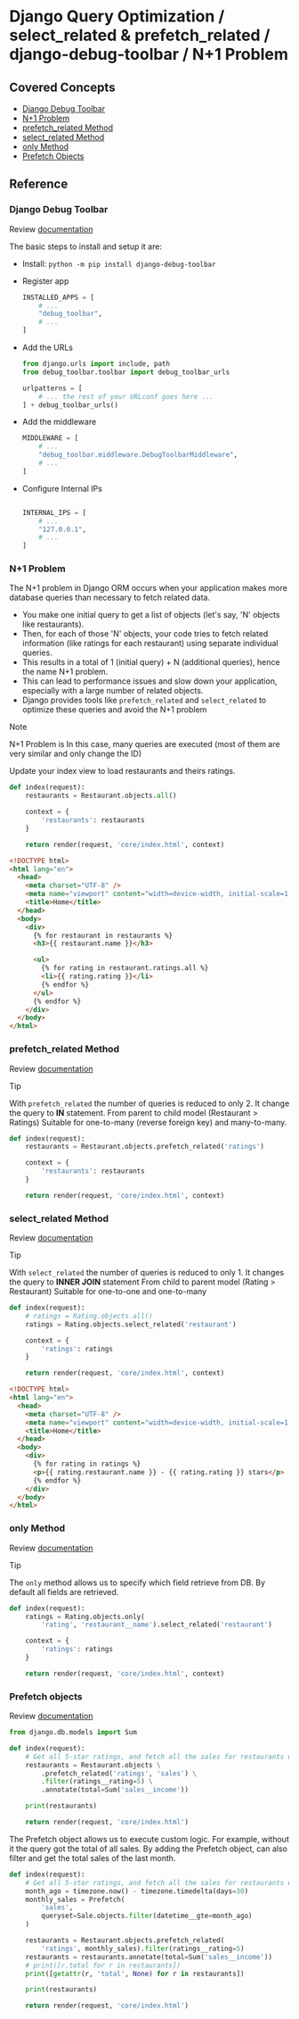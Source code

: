 # Django Query Optimization / select_related & prefetch_related / django-debug-toolbar / N+1 Problem

## Covered Concepts

- [Django Debug Toolbar](#django-debug-toolbar)
- [N+1 Problem](#n1-problem)
- [prefetch_related Method](#prefetch_related-method)
- [select_related Method](#select_related-method)
- [only Method](#only-method)
- [Prefetch Objects](#prefetch-objects)

## Reference

### Django Debug Toolbar

Review [documentation](https://django-debug-toolbar.readthedocs.io/en/latest/installation.html)

The basic steps to install and setup it are:

- Install: `python -m pip install django-debug-toolbar`
- Register app

  ```py
  INSTALLED_APPS = [
      # ...
      "debug_toolbar",
      # ...
  ]
  ```

- Add the URLs

  ```py
  from django.urls import include, path
  from debug_toolbar.toolbar import debug_toolbar_urls

  urlpatterns = [
      # ... the rest of your URLconf goes here ...
  ] + debug_toolbar_urls()
  ```

- Add the middleware

  ```py
  MIDDLEWARE = [
      # ...
      "debug_toolbar.middleware.DebugToolbarMiddleware",
      # ...
  ]
  ```

- Configure Internal IPs

  ```py

  INTERNAL_IPS = [
      # ...
      "127.0.0.1",
      # ...
  ]
  ```

### N+1 Problem

The N+1 problem in Django ORM occurs when your application makes more database queries than necessary to fetch related data.

- You make one initial query to get a list of objects (let's say, 'N' objects like restaurants).
- Then, for each of those 'N' objects, your code tries to fetch related information (like ratings for each restaurant) using separate individual queries.
- This results in a total of 1 (initial query) + N (additional queries), hence the name N+1 problem.
- This can lead to performance issues and slow down your application, especially with a large number of related objects.
- Django provides tools like `prefetch_related` and `select_related` to optimize these queries and avoid the N+1 problem

> [!NOTE]
> N+1 Problem is
> In this case, many queries are executed (most of them are very similar and only change the ID)

Update your index view to load restaurants and theirs ratings.

```py
def index(request):
    restaurants = Restaurant.objects.all()

    context = {
        'restaurants': restaurants
    }

    return render(request, 'core/index.html', context)
```

```html
<!DOCTYPE html>
<html lang="en">
  <head>
    <meta charset="UTF-8" />
    <meta name="viewport" content="width=device-width, initial-scale=1.0" />
    <title>Home</title>
  </head>
  <body>
    <div>
      {% for restaurant in restaurants %}
      <h3>{{ restaurant.name }}</h3>

      <ul>
        {% for rating in restaurant.ratings.all %}
        <li>{{ rating.rating }}</li>
        {% endfor %}
      </ul>
      {% endfor %}
    </div>
  </body>
</html>
```

### prefetch_related Method

Review [documentation](https://docs.djangoproject.com/en/5.2/ref/models/querysets/#prefetch-related)

> [!TIP]
> With `prefetch_related` the number of queries is reduced to only 2.
> It change the query to **IN** statement.
> From parent to child model (Restaurant > Ratings)
> Suitable for one-to-many (reverse foreign key) and many-to-many.

```py
def index(request):
    restaurants = Restaurant.objects.prefetch_related('ratings')

    context = {
        'restaurants': restaurants
    }

    return render(request, 'core/index.html', context)
```

### select_related Method

Review [documentation](https://docs.djangoproject.com/en/5.2/ref/models/querysets/#select-related)

> [!TIP]
> With `select_related` the number of queries is reduced to only 1.
> It changes the query to **INNER JOIN** statement
> From child to parent model (Rating > Restaurant)
> Suitable for one-to-one and one-to-many

```py
def index(request):
    # ratings = Rating.objects.all()
    ratings = Rating.objects.select_related('restaurant')

    context = {
        'ratings': ratings
    }

    return render(request, 'core/index.html', context)
```

```html
<!DOCTYPE html>
<html lang="en">
  <head>
    <meta charset="UTF-8" />
    <meta name="viewport" content="width=device-width, initial-scale=1.0" />
    <title>Home</title>
  </head>
  <body>
    <div>
      {% for rating in ratings %}
      <p>{{ rating.restaurant.name }} - {{ rating.rating }} stars</p>
      {% endfor %}
    </div>
  </body>
</html>
```

### only Method

Review [documentation](https://docs.djangoproject.com/en/5.2/ref/models/querysets/#only)

> [!TIP]
> The `only` method allows us to specify which field retrieve from DB.
> By default all fields are retrieved.

```py
def index(request):
    ratings = Rating.objects.only(
        'rating', 'restaurant__name').select_related('restaurant')

    context = {
        'ratings': ratings
    }

    return render(request, 'core/index.html', context)
```

### Prefetch objects

Review [documentation](https://docs.djangoproject.com/en/5.1/ref/models/querysets/#django.db.models.Prefetch)

```py
from django.db.models import Sum

def index(request):
    # Get all 5-star ratings, and fetch all the sales for restaurants with 5-star ratings.
    restaurants = Restaurant.objects \
        .prefetch_related('ratings', 'sales') \
        .filter(ratings__rating=5) \
        .annotate(total=Sum('sales__income'))

    print(restaurants)

    return render(request, 'core/index.html')
```

The Prefetch object allows us to execute custom logic. For example, without it the query got the total of all sales. By adding the Prefetch object, can also filter and get the total sales of the last month.

```py
def index(request):
    # Get all 5-star ratings, and fetch all the sales for restaurants with 5-star ratings in the last month
    month_ago = timezone.now() - timezone.timedelta(days=30)
    monthly_sales = Prefetch(
        'sales',
        queryset=Sale.objects.filter(datetime__gte=month_ago)
    )

    restaurants = Restaurant.objects.prefetch_related(
        'ratings', monthly_sales).filter(ratings__rating=5)
    restaurants = restaurants.annotate(total=Sum('sales__income'))
    # print([r.total for r in restaurants])
    print([getattr(r, 'total', None) for r in restaurants])

    print(restaurants)

    return render(request, 'core/index.html')
```
